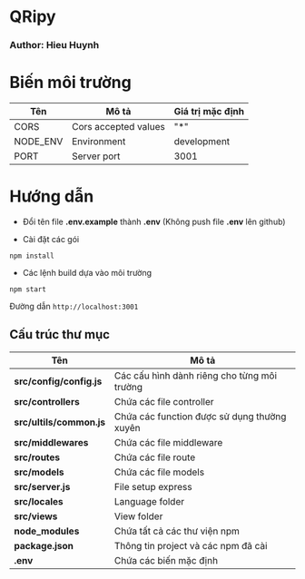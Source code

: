 # QRipy

### Author: Hieu Huynh

# Biến môi trường

| Tên      | Mô tả                | Giá trị mặc định |
| -------- | -------------------- | ---------------- |
| CORS     | Cors accepted values | "\*"             |
| NODE_ENV | Environment          | development      |
| PORT     | Server port          | 3001             |

# Hướng dẫn

- Đổi tên file **.env.example** thành **.env** (Không push file **.env** lên github)

- Cài đặt các gói

```
npm install
```

- Các lệnh build dựa vào môi trường

```
npm start
```

Đường dẫn `http://localhost:3001`

## Cấu trúc thư mục

| Tên                      | Mô tả                                       |
| ------------------------ | ------------------------------------------- |
| **src/config/config.js** | Các cấu hình dành riêng cho từng môi trường |
| **src/controllers**      | Chứa các file controller                    |
| **src/ultils/common.js** | Chứa các function được sử dụng thường xuyên |
| **src/middlewares**      | Chứa các file middleware                    |
| **src/routes**           | Chứa các file route                         |
| **src/models**           | Chứa các file models                        |
| **src/server.js**        | File setup express                          |
| **src/locales**          | Language folder                             |
| **src/views**            | View folder                                 |
| **node_modules**         | Chứa tất cả các thư viện npm                |
| **package.json**         | Thông tin project và các npm đã cài         |
| **.env**                 | Chứa các biến mặc định                      |
